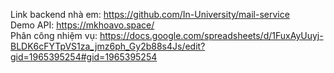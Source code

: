 Link backend nhà em: https://github.com/In-University/mail-service <br>
Demo API: https://mkhoavo.space/ <br>
Phân công nhiệm vụ: https://docs.google.com/spreadsheets/d/1FuxAyUuyj-BLDK6cFYTpVS1za_jmz6ph_Gy2b88s4Js/edit?gid=1965395254#gid=1965395254
